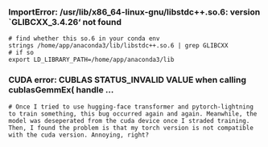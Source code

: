 ### ImportError: /usr/lib/x86_64-linux-gnu/libstdc++.so.6: version `GLIBCXX_3.4.26‘ not found

```shell
# find whether this so.6 in your conda env
strings /home/app/anaconda3/lib/libstdc++.so.6 | grep GLIBCXX
# if so
export LD_LIBRARY_PATH=/home/app/anaconda3/lib
```

### CUDA error: CUBLAS STATUS_INVALID VALUE when calling cublasGemmEx( handle ...

```shell
# Once I tried to use hugging-face transformer and pytorch-lightning to train something, this bug occurred again and again. Meanwhile, the model was deseperated from the cuda device once I straded training. Then, I found the problem is that my torch version is not compatible with the cuda version. Annoying, right? 
```

